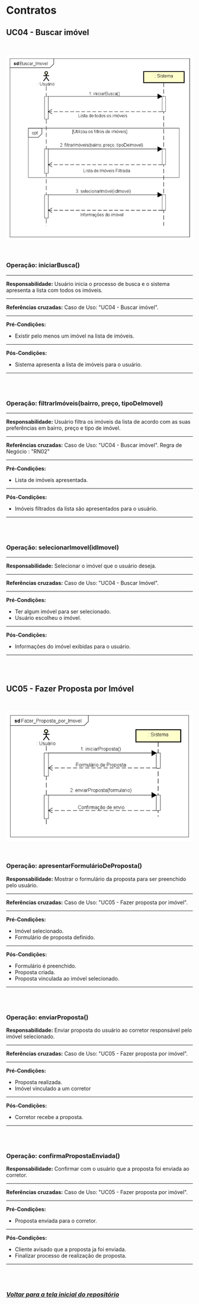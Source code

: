 # **Contratos**

## **UC04 - Buscar imóvel**

</br>

![](./../Diagramas/Diagrama_de_Sequencia/Buscar_Imovel.png)

</br>

### **Operação:** iniciarBusca() 
<hr>

**Responsabilidade:** Usuário inicia o processo de busca e o sistema apresenta a lista com todos os imóveis.
<hr>

**Referências cruzadas:** Caso de Uso: "UC04 - Buscar imóvel".
<hr>

**Pré-Condições:** 
- Existir pelo menos um imóvel na lista de imóveis.
<hr>

**Pós-Condições:** 
- Sistema apresenta a lista de imóveis para o usuário.
<hr>

</br> </br>

### **Operação:** filtrarImóveis(bairro, preço, tipoDeImovel)
<hr>

**Responsabilidade:** Usuário filtra os imóveis da lista de acordo com as suas preferências em bairro, preço e tipo de imóvel.
<hr>

**Referências cruzadas:** Caso de Uso: "UC04 - Buscar imóvel". Regra de Negócio : "RN02"
<hr>

**Pré-Condições:** 
- Lista de imóveis apresentada.
<hr>

**Pós-Condições:** 
- Imóveis filtrados da lista são apresentados para o usuário.
<hr>

</br> </br>

### **Operação:** selecionarImovel(idImovel)
<hr>

**Responsabilidade:** Selecionar o imóvel que o usuário deseja.
<hr>

**Referências cruzadas:** Caso de Uso: "UC04 - Buscar Imóvel".
<hr>

**Pré-Condições:** 
- Ter algum imóvel para ser selecionado.
- Usuário escolheu o imóvel.
<hr>

**Pós-Condições:** 
- Informações do imóvel exibidas para o usuário.
<hr>

</br> </br>

## **UC05 - Fazer Proposta por Imóvel**

</br>

![](./../Diagramas/Diagrama_de_Sequencia/Fazer_Proposta_por_Imovel.png)

</br>

### **Operação:** apresentarFormulárioDeProposta()  

**Responsabilidade:** Mostrar o formulário da proposta para ser preenchido pelo usuário.
<hr>

**Referências cruzadas:** Caso de Uso: "UC05 - Fazer proposta por imóvel".
<hr>

**Pré-Condições:** 
- Imóvel selecionado.
- Formulário de proposta definido.
<hr>

**Pós-Condições:** 
- Formulário é preenchido.
- Proposta criada.
- Proposta vinculada ao imóvel selecionado.
<hr>

</br> </br>

### **Operação:** enviarProposta() 

**Responsabilidade:** Enviar proposta do usuário ao corretor responsável pelo imóvel selecionado.
<hr>

**Referências cruzadas:** Caso de Uso: "UC05 - Fazer proposta por imóvel".
<hr>

**Pré-Condições:** 
- Proposta realizada.
- Imóvel vinculado a um corretor
<hr>

**Pós-Condições:** 
- Corretor recebe a proposta.
<hr>

</br> </br>

### **Operação:** confirmaPropostaEnviada()

**Responsabilidade:** Confirmar com o usuário que a proposta foi enviada ao corretor.
<hr>

**Referências cruzadas:** Caso de Uso: "UC05 - Fazer proposta por imóvel".
<hr>

**Pré-Condições:** 
- Proposta enviada para o corretor.
<hr>

**Pós-Condições:** 
- Cliente avisado que a proposta ja foi enviada.
- Finalizar processo de realização de proposta.
<hr>


<br /><br />

### _[Voltar para a tela inicial do repositório](../)_
